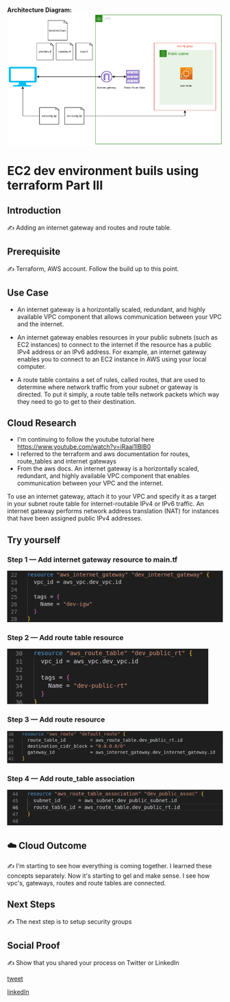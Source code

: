 **Architecture Diagram:**
![placeholder image](../005/ec2_dev_environment.png)

# EC2 dev environment buils using terraform Part III

## Introduction

✍️ Adding an internet gateway and routes and route table.

## Prerequisite

✍️ Terraform, AWS account. Follow the build up to this point.

## Use Case

- An internet gateway is a horizontally scaled, redundant, and highly available VPC component that allows communication between your VPC and the internet.
- An internet gateway enables resources in your public subnets (such as EC2 instances) to connect to the internet if the resource has a public IPv4 address or an IPv6 address.  For example, an internet gateway enables you to connect to an EC2 instance in AWS using your local computer.

- A route table contains a set of rules, called routes, that are used to determine where network traffic from your subnet or gateway is directed. To put it simply, a route table tells network packets which way they need to go to get to their destination.

## Cloud Research

- I'm continuing to follow the youtube tutorial here https://www.youtube.com/watch?v=iRaai1IBlB0
- I referred to the terraform and aws documentation for routes, route_tables and internet gateways
- From the aws docs. An internet gateway is a horizontally scaled, redundant, and highly available VPC component that enables communication between your VPC and the internet.

To use an internet gateway, attach it to your VPC and specify it as a target in your subnet route table for internet-routable IPv4 or IPv6 traffic. An internet gateway performs network address translation (NAT) for instances that have been assigned public IPv4 addresses.

## Try yourself

### Step 1 — Add internet gateway resource to main.tf

![Screenshot](igtw_resource.png)

### Step 2 — Add route table resource

![Screenshot](route_table.png)

### Step 3 — Add route resource 

![Screenshot](routes.png)

### Step 4 — Add route_table association

![Screenshot](route_table_association.png)

## ☁️ Cloud Outcome

✍️ I'm starting to see how everything is coming together. I learned these concepts separately. Now it's starting to gel and make sense. I see how vpc's, gateways, routes and route tables are connected.

## Next Steps

✍️ The next step is to setup security groups

## Social Proof

✍️ Show that you shared your process on Twitter or LinkedIn

[tweet](https://twitter.com/DemianJennings/status/1586807199191470087)

[linkedIn](https://www.linkedin.com/posts/demian-jennings_100daysofcloud-activity-6992573423147237376-T8Rs?utm_source=share&utm_medium=member_desktop)
